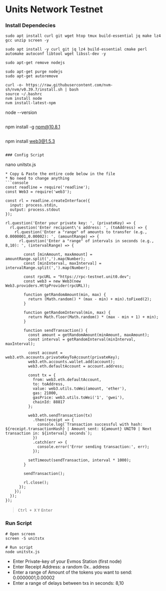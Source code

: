 # Units Network Testnet

### Install Dependecies
```
sudo apt install curl git wget htop tmux build-essential jq make lz4 gcc unzip screen -y
```
```
sudo apt install -y curl git jq lz4 build-essential cmake perl automake autoconf libtool wget libssl-dev -y
```
```
sudo apt-get remove nodejs
```
```
sudo apt-get purge nodejs
sudo apt-get autoremove
```
```
curl -o- https://raw.githubusercontent.com/nvm-sh/nvm/v0.39.7/install.sh | bash
source ~/.bashrc
nvm install node
nvm install-latest-npm
```
node --version
```
```
npm install -g npm@10.8.1
```
```
npm install web3@1.5.3
```

### Config Script
```
nano unitstx.js
```
* Copy & Paste the entire code below in the file
* No need to change anything
```console
const readline = require('readline');
const Web3 = require('web3');

const rl = readline.createInterface({
  input: process.stdin,
  output: process.stdout
});

rl.question('Enter your private key: ', (privateKey) => {
  rl.question('Enter recipient\'s address: ', (toAddress) => {
    rl.question('Enter a "range" of amounts to transfer (e.g., 0.0000001,0.00002): ', (amountRange) => {
      rl.question('Enter a "range" of intervals in seconds (e.g., 8,10): ', (intervalRange) => {

        const [minAmount, maxAmount] = amountRange.split(',').map(Number);
        const [minInterval, maxInterval] = intervalRange.split(',').map(Number);

        const rpcURL = "https://rpc-testnet.unit0.dev";
        const web3 = new Web3(new Web3.providers.HttpProvider(rpcURL));

        function getRandomAmount(min, max) {
          return (Math.random() * (max - min) + min).toFixed(2);
        }

        function getRandomInterval(min, max) {
          return Math.floor(Math.random() * (max - min + 1) + min);
        }

        function sendTransaction() {
          const amount = getRandomAmount(minAmount, maxAmount);
          const interval = getRandomInterval(minInterval, maxInterval);

          const account = web3.eth.accounts.privateKeyToAccount(privateKey);
          web3.eth.accounts.wallet.add(account);
          web3.eth.defaultAccount = account.address;

          const tx = {
            from: web3.eth.defaultAccount,
            to: toAddress,
            value: web3.utils.toWei(amount, 'ether'),
            gas: 21000,
            gasPrice: web3.utils.toWei('1', 'gwei'),
            chainId: 88817
          };

          web3.eth.sendTransaction(tx)
            .then(receipt => {
              console.log(`Transaction successful with hash: ${receipt.transactionHash} | Amount sent: ${amount} UNIT0 | Next transaction in: ${interval} seconds`);
            })
            .catch(err => {
              console.error('Error sending transaction:', err);
            });

          setTimeout(sendTransaction, interval * 1000);
        }

        sendTransaction();

        rl.close();
      });
    });
  });
});

```
> `Ctrl + X` `Y` `Enter`

### Run Script
```console
# Open screen
screen -S unitstx

# Run script
node unitstx.js
```
* Enter Private-key of your Evmos Station (first node)
* Enter Receipt Address: a random 0x.. address
* Enter a range of Amount of the tokens you want to send: 0.0000001,0.00002
* Enter a range of delays between txs in seconds: 8,10
